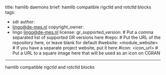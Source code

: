 title: hamlib daemons
brief: hamlib compatible rigctld and rotctld blocks
tags:
  - sdr
author:
  - <lingo@de-mes.nl>
copyright_owner:
  - lingo <lingo@de-mes.nl>
license:
gr_supported_version: # Put a comma separated list of supported GR versions here
#repo: # Put the URL of the repository here, or leave blank for default
#website: <module_website> # If you have a separate project website, put it here
#icon: <icon_url> # Put a URL to a square image here that will be used as an icon on CGRAN
---
hamlib compatible rigctld and rotctld blocks
